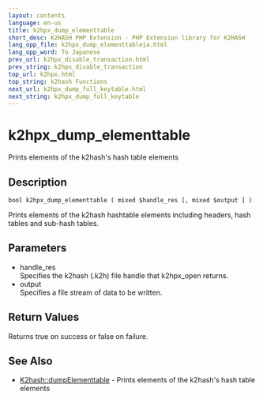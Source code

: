 ```yaml
---
layout: contents
language: en-us
title: k2hpx_dump_elementtable
short_desc: K2HASH PHP Extension - PHP Extension library for K2HASH
lang_opp_file: k2hpx_dump_elementtableja.html
lang_opp_word: To Japanese
prev_url: k2hpx_disable_transaction.html
prev_string: k2hpx_disable_transaction
top_url: k2hpx.html
top_string: k2hash Functions
next_url: k2hpx_dump_full_keytable.html
next_string: k2hpx_dump_full_keytable
---
```


# k2hpx_dump_elementtable
Prints elements of the k2hash's hash table elements

## Description

```
bool k2hpx_dump_elementtable ( mixed $handle_res [, mixed $output ] )
```

Prints elements of the k2hash hashtable elements including headers, hash tables and sub-hash tables. 

## Parameters
- handle_res  
Specifies the k2hash (.k2h) file handle that k2hpx_open returns.
- output  
Specifies a file stream of data to be written.

## Return Values
Returns true on success or false on failure. 

## See Also
- [K2hash::dumpElementtable](k2h_dumpelementtable.html) - Prints elements of the k2hash's hash table elements
